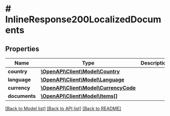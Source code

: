 # # InlineResponse200LocalizedDocuments

## Properties

Name | Type | Description | Notes
------------ | ------------- | ------------- | -------------
**country** | [**\OpenAPI\Client\Model\Country**](Country.md) |  | [optional] 
**language** | [**\OpenAPI\Client\Model\Language**](Language.md) |  | [optional] 
**currency** | [**\OpenAPI\Client\Model\CurrencyCode**](CurrencyCode.md) |  | [optional] 
**documents** | [**\OpenAPI\Client\Model\Items[]**](Items.md) |  | [optional] 

[[Back to Model list]](../../README.md#documentation-for-models) [[Back to API list]](../../README.md#documentation-for-api-endpoints) [[Back to README]](../../README.md)


